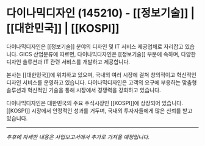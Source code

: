 # 다이나믹디자인 (145210) - [[정보기술]] | [[대한민국]] | [[KOSPI]]

다이나믹디자인은 [[정보기술]] 분야의 디자인 및 IT 서비스 제공업체로 자리잡고 있습니다. GICS 산업분류에 따르면, 다이나믹디자인은 [[정보기술]] 부문에 속하며, 다양한 디자인 솔루션과 IT 관련 서비스를 개발하고 제공합니다.

본사는 [[대한민국]]에 위치하고 있으며, 국내외 여러 시장에 걸쳐 창의적이고 혁신적인 디자인 서비스를 운영하고 있습니다. 다이나믹디자인은 고객의 요구에 부응하는 맞춤형 솔루션과 혁신적인 기술을 통해 시장에서 경쟁력을 강화하고 있습니다.

다이나믹디자인은 대한민국의 주요 주식시장인 [[KOSPI]]에 상장되어 있습니다. [[KOSPI]] 시장에서 안정적인 성과를 거두며, 국내외 투자자들에게 많은 신뢰를 받고 있습니다.

---

_추후에 자세한 내용은 사업보고서에서 추가로 가져올 예정입니다._
